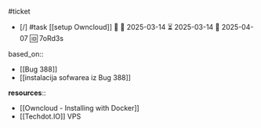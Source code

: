 #ticket 

- [/] #task [[setup Owncloud]] 🔼 🛫 2025-03-14 ⏳ 2025-03-14 📅 2025-04-07 🆔 7oRd3s

based_on::
- [[Bug 388]]
- [[instalacija sofwarea iz Bug 388]]

**resources**::
- [[Owncloud - Installing with Docker]]
- [[Techdot.IO]] VPS
